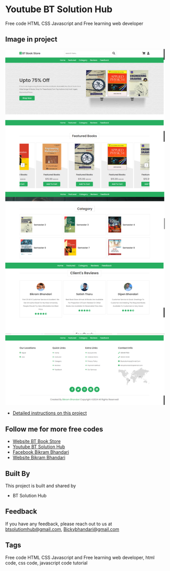 
# Youtube BT Solution Hub

Free code HTML CSS Javascript and Free learning web developer 



## Image in project

![Alt text](picture/first.PNG "CALCULATOR DESIGN") 
![Alt text](picture/second.PNG "CALCULATOR DESIGN") 
![Alt text](picture/third.PNG "CALCULATOR DESIGN") 
![Alt text](picture/4.PNG "CALCULATOR DESIGN") 
![Alt text](picture/fourth.PNG "CALCULATOR DESIGN") 
- [Detailed instructions on this project](https://www.youtube.com/@BT_Solution_Hub)


## Follow me for more free codes


- [Website BT Book Store](https://btbookstore.netlify.app/)
 - [Youtube BT Solution Hub](https://www.youtube.com/@BT_Solution_Hub)
 - [Facebook Bikram Bhandari](https://www.facebook.com/BikramBhandari01)
 - [Website Bikram Bhandari](https://bikramb.netlify.app/)


## Built By

This project is built and shared by

- BT Solution Hub


## Feedback

If you have any feedback, please reach out to us at btsolutiomhub@gmail.com, Bickybhandari@gmail.com


## Tags

Free code HTML CSS Javascript and Free learning web developer, html code, css code, javascript code tutorial

